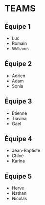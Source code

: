 # TEAMS 
## Équipe 1
- Luc
- Romain
- Williams

## Équipe 2
- Adrien
- Adam
- Sonia

## Équipe 3
- Etienne
- Tiavina
- Gael

## Équipe 4
- Jean-Baptiste
- Chloé
- Karina

## Équipe 5
- Herve
- Nathan
- Nicolas
